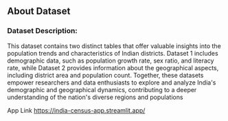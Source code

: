 ## About Dataset
### Dataset Description:

This dataset contains two distinct tables that offer valuable insights into the population trends and characteristics of Indian districts. Dataset 1 includes demographic data, such as population growth rate, sex ratio, and literacy rate, while Dataset 2 provides information about the geographical aspects, including district area and population count. Together, these datasets empower researchers and data enthusiasts to explore and analyze India's demographic and geographical dynamics, contributing to a deeper understanding of the nation's diverse regions and populations

App Link https://india-census-app.streamlit.app/
